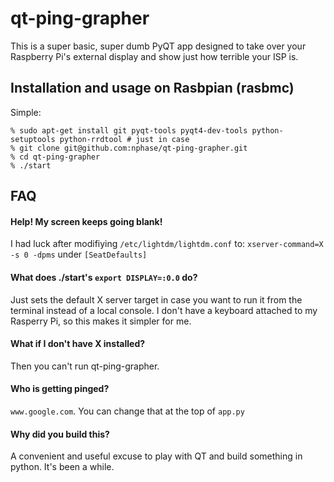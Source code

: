 # qt-ping-grapher

This is a super basic, super dumb PyQT app designed to take over your Raspberry Pi's external display and show just how terrible your ISP is.

## Installation and usage on Rasbpian (rasbmc)

Simple:

    % sudo apt-get install git pyqt-tools pyqt4-dev-tools python-setuptools python-rrdtool # just in case
    % git clone git@github.com:nphase/qt-ping-grapher.git
    % cd qt-ping-grapher
    % ./start

## FAQ

#### Help! My screen keeps going blank!
I had luck after modifiying `/etc/lightdm/lightdm.conf` to: `xserver-command=X -s 0 -dpms` under `[SeatDefaults]`

#### What does ./start's `export DISPLAY=:0.0` do?
Just sets the default X server target in case you want to run it from the terminal instead of a local console. I don't have a keyboard attached to my Rasperry Pi, so this makes it simpler for me. 

#### What if I don't have X installed?
Then you can't run qt-ping-grapher.

#### Who is getting pinged?
`www.google.com`. You can change that at the top of `app.py`

#### Why did you build this?
A convenient and useful excuse to play with QT and build something in python. It's been a while.

